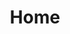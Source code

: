 ---
title: Home
type: page
heading: We focus on development, redevelopment and investment in retail and shopping center properties throughout texas and the south.
---